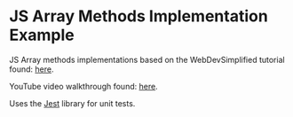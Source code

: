# JS Array Methods Implementation Example

JS Array methods implementations based on the WebDevSimplified tutorial found: [here](https://github.com/WebDevSimplified/array-methods-library).

YouTube video walkthrough found: [here](https://youtu.be/BiblrzKMllc).

Uses the [Jest](https://jestjs.io/) library for unit tests.